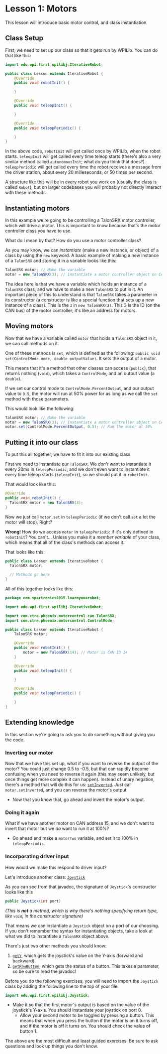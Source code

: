 # Lesson 1: Motors
This lesson will introduce basic motor control, and class instantiation.

## Class Setup
First, we need to set up our class so that it gets run by WPILib.
You can do that like this:

```java
import edu.wpi.first.wpilibj.IterativeRobot;

public class Lesson extends IterativeRobot {
    @Override
    public void robotInit() {

    }

	@Override
	public void teleopInit() {

    }

	@Override
	public void teleopPeriodic() {

    }
}

```

In the above code, `robotInit` will get called once by WPILib, when the robot starts. `teleopInit` will get called every time teleop starts (there's also a very similar method called `autonomousInit`; what do you think that does?). `teleopPeriodic` will get called every time the robot receives a message from the driver station, about every 20 milleseconds, or 50 times per second.

A structure like this will be in every robot you work on (usually the class is
called `Robot`), but on larger codebases you will probably not directly interact
with these methods.

## Instantiating motors
In this example we're going to be controlling a TalonSRX motor controller,
which will drive a motor.
This is important to know because that's the motor controller class you have to use.

What do I mean by that? How do you use a motor controller class?

As you may know, we can *instantiate* (make a new instance, or object) of
a class by using the `new` keyword. A basic example of making a new instance of
a `TalonSRX` and storing it in a variable looks like this:

```java
TalonSRX motor; // Make the variable
motor = new TalonSRX(3); // Instantiate a motor controller object on CAN ID 14
```

The idea here is that we have a variable which holds an instance of a `TalonSRX`
class, and we have to make a new `TalonSRX` to put in it. An important piece of
this to understand is that `TalonSRX` takes a parameter in its constructor (a
constructor is like a special function that sets up a new instance of a class).
This is the `3` in `new TalonSRX(3)`. This 3 is the ID (on the CAN bus)
of the motor controller; it's like an address for motors.

## Moving motors
Now that we have a variable called `motor` that holds a `TalonSRX` object in it,
we can call methods on it.

One of these methods is `set`, which is defined as the following:
`public void set(ControlMode mode, double outputValue)`.
It sets the output of a motor.

This means that it's a method that other classes can access (`public`), that
returns nothing (`void`), which takes a `ControlMode`, and an output value (a `double`).

If we set our control mode to `ControlMode.PercentOutput`, and our output value
to `0.5`, the motor will run at 50% power for as long as we call the
`set` method with those parameters.

This would look like the following:

```java
TalonSRX motor; // Make the variable
motor = new TalonSRX(3); // Instantiate a motor controller object on CAN ID 3
motor.set(ControlMode.PercentOutput, 0.5); // Run the motor at 50%
```

## Putting it into our class
To put this all together, we have to fit it into our existing class.

First we need to instantiate our `TalonSRX`. We *don't* want to instantiate it every 20ms in `teleopPeriodic`, and we don't even want to instantiate it every time teleop starts (`teleopInit`), so we should put it in `robotInit`.

That would look like this:

```java
@Override
public void robotInit() {
  TalonSRX motor = new TalonSRX(3);
}
```

Now we just call `motor.set` in `teleopPeriodic` (if we don't call `set` a lot the motor will stop). Right?

**Wrong!** How do we access `motor` in `teleopPeriodic` if it's only defined in `robotInit`? You can't... Unless you make it a *member variable* of your class, which means that all of the class's methods can access it.

That looks like this:

```java
public class Lesson extends IterativeRobot {
  TalonSRX motor;

  // Methods go here
}
```

All of this together looks like this:

```java
package com.spartronics4915.learnyouarobot;

import edu.wpi.first.wpilibj.IterativeRobot;

import com.ctre.phoenix.motorcontrol.can.TalonSRX;
import com.ctre.phoenix.motorcontrol.ControlMode;

public class Lesson extends IterativeRobot {
    TalonSRX motor;

	@Override
	public void robotInit() {
		motor = new TalonSRX(14); // Motor is CAN ID 14
	}

	@Override
	public void teleopInit() {

    }

	@Override
	public void teleopPeriodic() {

	}
}


```

## Extending knowledge
In this section we're going to ask you to do something without giving you the code.

### Inverting our motor
Now that we have this set up, what if you want to reverse the output of
the motor? You could just change 0.5 to -0.5, but that can rapidly become
confusing when you need to reverse it again (this may seem unlikely, but
once things get more complex it can happen). Instead of unary negation,
there's a method that will do this for us: [`setInverted`](https://www.ctr-electronics.com/downloads/api/java/html/com/ctre/phoenix/motorcontrol/can/BaseMotorController.html#setInverted-boolean-).
Just call `motor.setInverted`, and you can reverse the motor's output.

 - Now that you know that, go ahead and invert the motor's output.

### Doing it again
What if we have another motor on CAN address 15, and we don't want to
invert that motor but we *do* want to run it at 100%?

 - Go ahead and make a `motorTwo` variable, and set it to 100% in `teleopPeriodic`.

### Incorporating driver input
How would we make this respond to driver input?

Let's introduce another class: [`Joystick`](http://first.wpi.edu/FRC/roborio/release/docs/java/edu/wpi/first/wpilibj/Joystick.html)

As you can see from that javadoc, the signature of `Joystick`'s constructor looks like this

```java
public Joystick(int port)
```
_(This is **not** a method, which is why there's nothing specifying return type, like `void`, in the constructor signature)_

That means we can instantiate a `Joystick` object on a port of our choosing. If you don't remember the syntax for instantiating objects, take a look at what we did to instantiate a `TalonSRX` object above.

There's just two other methods you should know:
 1. [`getY`](http://first.wpi.edu/FRC/roborio/release/docs/java/edu/wpi/first/wpilibj/GenericHID.html#getY--), which gets the joystick's value on the Y-axis (forward and backward).
 2. [`getRawButton`](http://first.wpi.edu/FRC/roborio/release/docs/java/edu/wpi/first/wpilibj/GenericHID.html#getRawButton-int-), which gets the status of a button. This takes a parameter, so be sure to read the javadoc!

Before you do the following exercises, you will need to import the `Joystick` class by adding the following line to the top of your file:

```java
import edu.wpi.first.wpilibj.Joystick;
```

  - Make it so that the first motor's output is based on the value of the joystick's Y-axis. You should instantiate your joystick on port 0.
	- Allow your second motor to be toggled by pressing a button. This means that when you press the button if the motor is on it turns off, and if the motor is off it turns on. You should check the value of button 1.

The above are the most difficult and least guided exercises. Be sure to ask questions and look up things you don't know.

